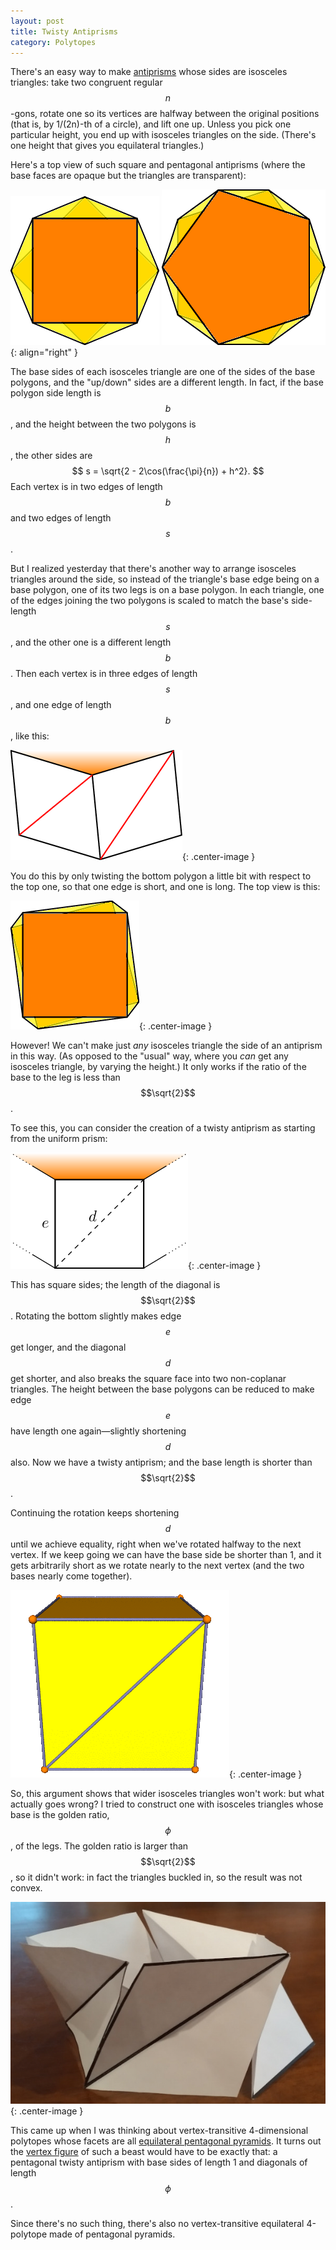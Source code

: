 ```yaml
---
layout: post
title: Twisty Antiprisms
category: Polytopes
---
```


There's an easy way to make [antiprisms](https://en.wikipedia.org/wiki/Antiprism)
whose sides are isosceles triangles:
take two congruent regular $$n$$-gons, rotate one so its vertices are halfway between
the original positions (that is, by 1/(2n)-th of a circle), and lift one up.
Unless you pick one particular height, you end up with isosceles triangles on the side.
(There's one height that gives you equilateral triangles.)

Here's a top view of such square and pentagonal antiprisms (where the base faces are opaque but the triangles are transparent):

![top-down view of square antiprism](/images/squaptop.png)
![top-down view of pentagonal antiprism](/images/pentaptop.png){: align="right" }

The base sides of each isosceles triangle are one of the sides of the base polygons,
and the "up/down" sides are a different length. In fact, if the base polygon side length is $$b$$,
and the height between the two polygons is $$h$$,
the other sides are
$$
s = \sqrt{2 - 2\cos(\frac{\pi}{n}) + h^2}.
$$
Each vertex is in two edges of length $$b$$ and two edges of length $$s$$.

But I realized yesterday that there's another way to arrange isosceles triangles around the side,
so instead of the triangle's base edge being on a base polygon,
one of its two legs is on a base polygon.
In each triangle, one of the edges joining the two polygons is scaled to match the base's side-length $$s$$,
and the other one is a different length $$b$$.
Then each vertex is in three edges of length $$s$$, and one edge of length $$b$$,
like this:

![neighborhood of a vertex](/images/twistyside.png){: .center-image }

You do this by only twisting the bottom polygon a little bit with respect to the top one,
so that one edge is short, and one is long. The top view is this:

![top-down view of twisted square prism](/images/twistytop.png){: .center-image }

However! We can't make just _any_ isosceles triangle the side of an antiprism in this way. (As opposed to the "usual" way, where you _can_ get any isosceles triangle, by varying the height.)
It only works if the ratio of the base to the leg is less than $$\sqrt{2}$$.

To see this, you can consider the creation of a twisty antiprism as starting from the uniform prism:

![side of a prism](/images/prismside.png){: .center-image }

This has square sides; the length of the diagonal is $$\sqrt{2}$$.
Rotating the bottom slightly makes edge $$e$$ get longer, and the diagonal $$d$$ get shorter, and also breaks the square face into two non-coplanar triangles. The height between the base polygons can be reduced to make edge $$e$$ have length one again—slightly shortening $$d$$ also. Now we have a twisty antiprism; and the base length is shorter than $$\sqrt{2}$$.

Continuing the rotation keeps shortening $$d$$ until we achieve equality, right when we've rotated halfway to the next vertex. If we keep going we can have the base side be shorter than 1, and it gets arbitrarily short as we rotate nearly to the next vertex (and the two bases nearly come together).

![twisting a prism into a twisty antiprism](/images/twisting.gif){: .center-image }

So, this argument shows that wider isosceles triangles won't work: but what actually goes wrong?
I tried to construct one with isosceles triangles whose base is the golden ratio, $$\phi$$, of the legs. The golden ratio is larger than $$\sqrt{2}$$, so it didn't work: in fact the triangles buckled in, so the result was not convex.

![photo of a twisted antiprism with buckled sides](/images/buckled-golden-twisty.jpg){: .center-image }

This came up when I was thinking about vertex-transitive 4-dimensional polytopes whose facets are all [equilateral pentagonal pyramids](https://en.wikipedia.org/wiki/Pentagonal_pyramid).
It turns out the [vertex figure](https://en.wikipedia.org/wiki/Vertex_figure) of such a beast would have to be exactly that: a pentagonal twisty antiprism with base sides of length 1 and diagonals of length $$\phi$$.

Since there's no such thing, there's also no vertex-transitive equilateral 4-polytope made of pentagonal pyramids.

